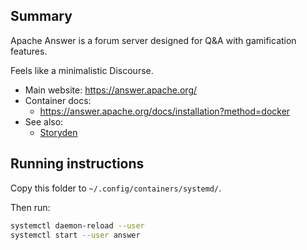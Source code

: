 ## Summary

Apache Answer is a forum server designed for Q&A with gamification features.

Feels like a minimalistic Discourse.

* Main website: https://answer.apache.org/
* Container docs:
  * https://answer.apache.org/docs/installation?method=docker
* See also:
  * [Storyden](../storyden)

## Running instructions

Copy this folder to `~/.config/containers/systemd/`.

Then run:

```bash
systemctl daemon-reload --user
systemctl start --user answer
```
